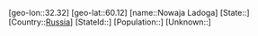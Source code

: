 ﻿---
location: [60.12,32.32]
type: City
tags:
- geo/City


SpocWebEntityId: 32976
isDeleted: false
confidential: public

---
[geo-lon::32.32]
[geo-lat::60.12]
[name::Nowaja Ladoga]
[State::]
[Country::[Russia](geo/Continent/Europe/Russia.md)]
[StateId::]
[Population::]
[Unknown::]


